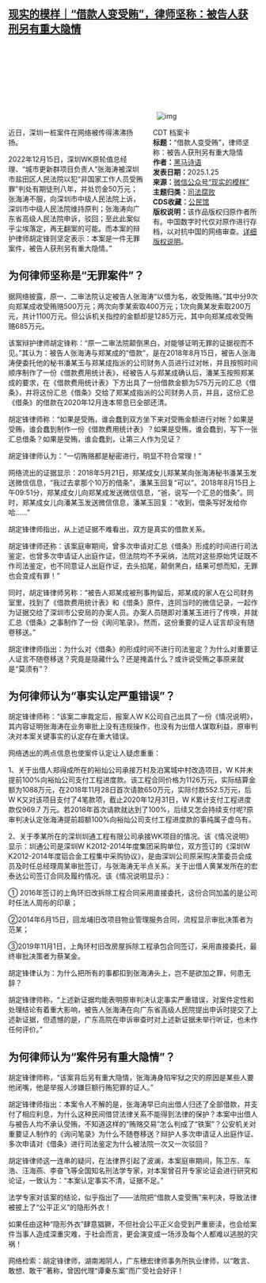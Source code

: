 <!--1737846148000-->
[现实的模样｜“借款人变受贿”，律师坚称：被告人获刑另有重大隐情](https://chinadigitaltimes.net/chinese/715373.html)
------

<p><img decoding="async" src="data:image/svg+xml,%3Csvg%20xmlns='http://www.w3.org/2000/svg'%20viewBox='0%200%200%200'%3E%3C/svg%3E" alt="img" data-lazy-src="https://chinadigitaltimes.net/chinese/files/2025/01/post-715373-67956c919f105."><noscript><img decoding="async" src="https://chinadigitaltimes.net/chinese/files/2025/01/post-715373-67956c919f105." alt="img"></noscript></p><div style="width:42%;float:right;padding-left:20px"><div class="su-spoiler su-spoiler-style-fancy su-spoiler-icon-chevron-circle su-spoiler-closed" data-scroll-offset="0" data-anchor-in-url="no"><div class="su-spoiler-title" tabindex="0" role="button"><span class="su-spoiler-icon"></span>CDT 档案卡</div><div class="su-spoiler-content su-u-clearfix su-u-trim"><strong>标题：</strong>“借款人变受贿”，律师坚称：被告人获刑另有重大隐情<br><strong>作者：</strong><a href="https://chinadigitaltimes.net/space/现实的模样" target="_blank">黑马诗语</a><br><strong>发表日期：</strong>2025.1.25<br><strong>来源：</strong><a href="https://mp.weixin.qq.com/s/CjMlTM7YCCZhdL21gNp4YQ" target="_blank">微信公众号“现实的模样”</a><br><strong>主题归类：</strong><a href="https://chinadigitaltimes.net/space/司法腐败" target="_blank">司法腐败</a><br><strong>CDS收藏：</strong><a href="https://chinadigitaltimes.net/space/%E5%85%AC%E6%B0%91%E9%A6%86" target="_blank" rel="noopener">公民馆</a><br><strong>版权说明：</strong>该作品版权归原作者所有。中国数字时代仅对原作进行存档，以对抗中国的网络审查。<a href="https://chinadigitaltimes.net/chinese/copyright">详细版权说明</a>。</div></div></div><p>近日，深圳一桩案件在网络被传得沸沸扬扬。</p><p>2022年12月15日，深圳WK原轮值总经理、“城市更新群项目负责人”张海涛被深圳市盐田区人民法院以犯“非国家工作人员受贿罪”判处有期徒刑八年，并处罚金50万元；张海涛不服，向深圳市中级人民法院上诉，深圳市中级人民法院维持原判；张海涛向广东省高级人民法院申诉，驳回；至此此案似乎尘埃落定，再无翻案的可能。而本案的辩护律师胡定锋则坚定表示：本案是一件无罪案件，被告人获刑另有重大隐情。”</p><h2>为何律师坚称是“无罪案件”？</h2><p>据网络披露，原一、二审法院认定被告人张海涛“以借为名，收受贿赂。”其中分9次向郑某成收受贿赂500万元；两次向季某索取400万元；1次向黄某发索取200万元，共计1100万元。但公诉机关指控的金额却是1285万元，其中向郑某成收受贿赂685万元。</p><p>该案辩护律师胡定锋称：“原一二审法院颠倒黑白，对能够证明无罪的证据视而不见。”其认为：被告人张海涛与郑某成的“借款”，是在2018年8月15日，被告人张海涛便委托他的秘书潘某玉与郑某成指派的公司财务人员进行过对帐，并且按照时间顺序制作了一份《借款费用统计表》，经被告人与郑某成确认后，潘某玉按照郑某成的要求，在《借款费用统计表》下方出具了一份借款金额为575万元的汇总《借条》，并将这份汇总《借条》交给了郑某成指派的公司财务人员，并且，这份汇总《借条》的借款在2020年12月连本带息已全部还清。</p><p>胡定锋律师称：“如果是受贿，谁会蠢到双方坐下来对受贿金额进行对帐？如果是受贿，谁会蠢到制作一份《借款费用统计表》？如果是受贿，谁会蠢到，写下一张汇总借条？如果是受贿，谁会蠢到，让第三人作为见证？</p><p>胡定锋律师认为：“一切贿赂都是秘密进行，明显不符合常理！”</p><p>网络流出的证据显示：2018年5月21日，郑某成女儿郑某某向张海涛秘书潘某玉发送微信信息，“我过去拿那个10万的借条”，潘某玉回复“可以”。2018年8月15日上午09:51分，郑某成女儿向郑某成发送微信信息，“爸，说写一个汇总的借条”。同时，郑某成女儿向潘某玉发送微信信息，潘某玉回复：“收到，借条写好发给你哈……”</p><p>胡定锋律师指出，从上述证据不难看出，双方是真实的借款关系。</p><p>胡定锋律师还称：该案庭审期间，曾多次申请对汇总《借条》形成的时间进行司法鉴定，也曾多次申请证人出庭作证，但法院均不予采纳，法院对这些原始凭证既不作司法鉴定，也不同意证人出庭作证，去头掐尾，颠倒黑白，结果可想而知，无罪也会变成有罪！”</p><p>同时，胡定锋律师另称：“被告人郑某成被刑事拘留后，郑某成的家人在公司财务室里，找到了《借款费用统计表》和《借条》原件，连同当时的微信记录，一起作为证据交给了深圳市公安局的办案人员。办案人员随即对潘某玉进行了传唤，并就汇总《借条》之事制作了一份《询问笔录》。然而，这份重要的证人证言却没有随卷移送。”</p><p>胡定律律师指出：为什么对《借条》的形成时间不进行司法鉴定？为什么对重要证人证言不随卷移送？究竟是隐藏什么？还是掩盖什么？或许说受贿之事原来就是“莫须有”？</p><h2>为何律师认为“事实认定严重错误”？</h2><p>胡定锋律师称：“该案二审裁定后，报案人W K公司自己出具了一份《情况说明》，其内容证明张海涛在业务审批上没有违规操作，也没有为出借人谋取利益，原审判决对本案关键事实的认定存在重大错误。</p><p>网络透出的两点信息也使案件认定让人疑虑重重：</p><p>1、关于出借人郑得成所在的裕灿公司承接万村及泊寓城中村改造项目，W K并未提前100%向裕灿公司支付工程进度款。该工程合同价格为1126万元，实际结算金额为1088万元，在2018年11月28日首次请款650万元，实际付款552.5万元，后W K又对该项目支付了4笔款项，截止2020年12月31日，W K累计支付工程进度款仅969.7 万元。若2018年首次请款就达到了100%，后续又怎会持续支付呢?原审判决认定张海涛提前超额100%向裕灿公司支付工程进度款的事纯属子虚乌有。</p><p>2、关于季某所在的深圳圳通工程有限公司承接WK项目的情况。该《情况说明》显示：圳通公司是深圳W K2012-2014年度集团采购单位，双方签订的《深圳W K2012-2014年度铝合金工程集中采购协议》，是由深圳公司原采购决策委员会成员及时任总经理周某审批签订，与张海涛无半点关系。关于出借人黄某发所在的宏泰达公司签订合同及履约情况。该《情况说明显示》：</p><p>① 2016年签订的上角环旧改拆除工程合同采用直接委托，这份合同加盖的是公司时任法人周彤的印章；</p><p>②2014年6月15日，回龙埔旧改项目物业管理服务合同，流程显示审批决策者为范某；</p><p>③2019年11月1日，上角环村旧改房屋拆除工程承包合同签订，采用直接委托，最终审批决策者为蔡某金。</p><p>胡定锋律认为：为什么把所有的事都扣到张海涛头上，岂不是欲加之罪，何患无辞？</p><p>胡定锋律师称，“上述新证据均能表明原审判决认定事实严重错误，对案件定性和处理结论有着重大影响，被告人张海涛在向广东省高级人民院提出申诉时提交了上述新证据，但遗憾的是，广东高院在申诉审查时对上述新证据未举行听证，也未作任何评价。”</p><h2>为何律师认为“案件另有重大隐情”？</h2><p>胡定锋律师称，“该案背后另有重大隐情，张海涛身陷牢狱之灾的原因是某些人要他闭嘴，他是举报人涉嫌巨额行贿犯罪的证人。”</p><p>胡定锋律师指出：本案令人不解的是，张海涛早已向出借人归还了全部借款，并支付了相应利息，为什么这种民间借贷法律关系不能得到法律的保护？本案中出借人与被告人均不承认受贿，不知道这样的“贿赂交易”怎么判成了“铁案”？公安机关对重要证人制作的《询问笔录》为什么不随卷移送？辩护人多次申请证人出庭作证、多次申请对《借条》进行司法鉴定为什么被法院一次又一次驳回？</p><p>胡定锋律师这一连串的疑问，在法律界引起了波澜，本案庭审期间，陈卫东、车浩、汪海燕、李奋飞等全国知名刑法学专家，对本案曾召开专家论证会进行研究和论证，一致认为：“本案认定事实不清，证据不足。”</p><p>法学专家对该案的结论，似乎指出了——法院把“借款人变受贿”来判决，导致法律被披上了“公平正义”的隐形外衣！</p><p>如果任由这种“隐形外衣”肆意猖獗，不但社会公平正义会受到严重亵渎，也会给案件当事人造成深重灾难，于社会而言，更会演变成一场涉及每个人都难以逃脱的灾祸！</p><p>网络检索：胡定锋律师，湖南湘阴人，广东穗宏律师事务所执业律师，以“敢言、敢想、敢干”著称，曾因代理“谭秦东案”而广受社会好评！</p><div class="addtoany_share_save_container addtoany_content addtoany_content_bottom"><div class="a2a_kit a2a_kit_size_32 addtoany_list" data-a2a-url="https://chinadigitaltimes.net/chinese/715373.html" data-a2a-title="现实的模样｜“借款人变受贿”，律师坚称：被告人获刑另有重大隐情"><a class="a2a_button_facebook" href="https://www.addtoany.com/add_to/facebook?linkurl=https%3A%2F%2Fchinadigitaltimes.net%2Fchinese%2F715373.html&amp;linkname=%E7%8E%B0%E5%AE%9E%E7%9A%84%E6%A8%A1%E6%A0%B7%EF%BD%9C%E2%80%9C%E5%80%9F%E6%AC%BE%E4%BA%BA%E5%8F%98%E5%8F%97%E8%B4%BF%E2%80%9D%EF%BC%8C%E5%BE%8B%E5%B8%88%E5%9D%9A%E7%A7%B0%EF%BC%9A%E8%A2%AB%E5%91%8A%E4%BA%BA%E8%8E%B7%E5%88%91%E5%8F%A6%E6%9C%89%E9%87%8D%E5%A4%A7%E9%9A%90%E6%83%85" title="Facebook" rel="nofollow noopener" target="_blank"></a><a class="a2a_button_twitter" href="https://www.addtoany.com/add_to/twitter?linkurl=https%3A%2F%2Fchinadigitaltimes.net%2Fchinese%2F715373.html&amp;linkname=%E7%8E%B0%E5%AE%9E%E7%9A%84%E6%A8%A1%E6%A0%B7%EF%BD%9C%E2%80%9C%E5%80%9F%E6%AC%BE%E4%BA%BA%E5%8F%98%E5%8F%97%E8%B4%BF%E2%80%9D%EF%BC%8C%E5%BE%8B%E5%B8%88%E5%9D%9A%E7%A7%B0%EF%BC%9A%E8%A2%AB%E5%91%8A%E4%BA%BA%E8%8E%B7%E5%88%91%E5%8F%A6%E6%9C%89%E9%87%8D%E5%A4%A7%E9%9A%90%E6%83%85" title="Twitter" rel="nofollow noopener" target="_blank"></a><a class="a2a_button_telegram" href="https://www.addtoany.com/add_to/telegram?linkurl=https%3A%2F%2Fchinadigitaltimes.net%2Fchinese%2F715373.html&amp;linkname=%E7%8E%B0%E5%AE%9E%E7%9A%84%E6%A8%A1%E6%A0%B7%EF%BD%9C%E2%80%9C%E5%80%9F%E6%AC%BE%E4%BA%BA%E5%8F%98%E5%8F%97%E8%B4%BF%E2%80%9D%EF%BC%8C%E5%BE%8B%E5%B8%88%E5%9D%9A%E7%A7%B0%EF%BC%9A%E8%A2%AB%E5%91%8A%E4%BA%BA%E8%8E%B7%E5%88%91%E5%8F%A6%E6%9C%89%E9%87%8D%E5%A4%A7%E9%9A%90%E6%83%85" title="Telegram" rel="nofollow noopener" target="_blank"></a><a class="a2a_button_reddit" href="https://www.addtoany.com/add_to/reddit?linkurl=https%3A%2F%2Fchinadigitaltimes.net%2Fchinese%2F715373.html&amp;linkname=%E7%8E%B0%E5%AE%9E%E7%9A%84%E6%A8%A1%E6%A0%B7%EF%BD%9C%E2%80%9C%E5%80%9F%E6%AC%BE%E4%BA%BA%E5%8F%98%E5%8F%97%E8%B4%BF%E2%80%9D%EF%BC%8C%E5%BE%8B%E5%B8%88%E5%9D%9A%E7%A7%B0%EF%BC%9A%E8%A2%AB%E5%91%8A%E4%BA%BA%E8%8E%B7%E5%88%91%E5%8F%A6%E6%9C%89%E9%87%8D%E5%A4%A7%E9%9A%90%E6%83%85" title="Reddit" rel="nofollow noopener" target="_blank"></a><a class="a2a_button_whatsapp" href="https://www.addtoany.com/add_to/whatsapp?linkurl=https%3A%2F%2Fchinadigitaltimes.net%2Fchinese%2F715373.html&amp;linkname=%E7%8E%B0%E5%AE%9E%E7%9A%84%E6%A8%A1%E6%A0%B7%EF%BD%9C%E2%80%9C%E5%80%9F%E6%AC%BE%E4%BA%BA%E5%8F%98%E5%8F%97%E8%B4%BF%E2%80%9D%EF%BC%8C%E5%BE%8B%E5%B8%88%E5%9D%9A%E7%A7%B0%EF%BC%9A%E8%A2%AB%E5%91%8A%E4%BA%BA%E8%8E%B7%E5%88%91%E5%8F%A6%E6%9C%89%E9%87%8D%E5%A4%A7%E9%9A%90%E6%83%85" title="WhatsApp" rel="nofollow noopener" target="_blank"></a><a class="a2a_button_email" href="https://www.addtoany.com/add_to/email?linkurl=https%3A%2F%2Fchinadigitaltimes.net%2Fchinese%2F715373.html&amp;linkname=%E7%8E%B0%E5%AE%9E%E7%9A%84%E6%A8%A1%E6%A0%B7%EF%BD%9C%E2%80%9C%E5%80%9F%E6%AC%BE%E4%BA%BA%E5%8F%98%E5%8F%97%E8%B4%BF%E2%80%9D%EF%BC%8C%E5%BE%8B%E5%B8%88%E5%9D%9A%E7%A7%B0%EF%BC%9A%E8%A2%AB%E5%91%8A%E4%BA%BA%E8%8E%B7%E5%88%91%E5%8F%A6%E6%9C%89%E9%87%8D%E5%A4%A7%E9%9A%90%E6%83%85" title="Email" rel="nofollow noopener" target="_blank"></a><a class="a2a_button_copy_link" href="https://www.addtoany.com/add_to/copy_link?linkurl=https%3A%2F%2Fchinadigitaltimes.net%2Fchinese%2F715373.html&amp;linkname=%E7%8E%B0%E5%AE%9E%E7%9A%84%E6%A8%A1%E6%A0%B7%EF%BD%9C%E2%80%9C%E5%80%9F%E6%AC%BE%E4%BA%BA%E5%8F%98%E5%8F%97%E8%B4%BF%E2%80%9D%EF%BC%8C%E5%BE%8B%E5%B8%88%E5%9D%9A%E7%A7%B0%EF%BC%9A%E8%A2%AB%E5%91%8A%E4%BA%BA%E8%8E%B7%E5%88%91%E5%8F%A6%E6%9C%89%E9%87%8D%E5%A4%A7%E9%9A%90%E6%83%85" title="Copy Link" rel="nofollow noopener" target="_blank"></a><a class="a2a_dd addtoany_share_save addtoany_share" href="https://www.addtoany.com/share"></a></div></div>
